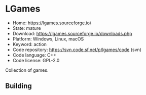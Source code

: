 # LGames

- Home: https://lgames.sourceforge.io/
- State: mature
- Download: https://lgames.sourceforge.io/downloads.php
- Platform: Windows, Linux, macOS
- Keyword: action
- Code repository: https://svn.code.sf.net/p/lgames/code (svn)
- Code language: C++
- Code license: GPL-2.0

Collection of games.

## Building
